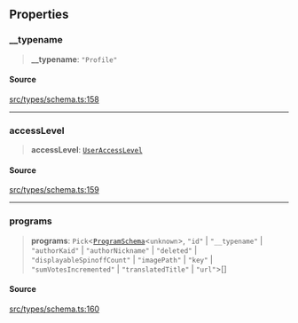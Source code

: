 ## Properties

### \_\_typename

> **\_\_typename**: `"Profile"`

#### Source

[src/types/schema.ts:158](https://github.com/bhavjitChauhan/khan-api/blob/214cc6672777162cd3ec638a3ad3a22f7fe37e04/src/types/schema.ts#L158)

***

### accessLevel

> **accessLevel**: [`UserAccessLevel`](api%5Cenumerations%5CUserAccessLevel.md)

#### Source

[src/types/schema.ts:159](https://github.com/bhavjitChauhan/khan-api/blob/214cc6672777162cd3ec638a3ad3a22f7fe37e04/src/types/schema.ts#L159)

***

### programs

> **programs**: `Pick`\<[`ProgramSchema`](api%5Cinterfaces%5CProgramSchema.md)\<`unknown`\>, `"id"` \| `"__typename"` \| `"authorKaid"` \| `"authorNickname"` \| `"deleted"` \| `"displayableSpinoffCount"` \| `"imagePath"` \| `"key"` \| `"sumVotesIncremented"` \| `"translatedTitle"` \| `"url"`\>[]

#### Source

[src/types/schema.ts:160](https://github.com/bhavjitChauhan/khan-api/blob/214cc6672777162cd3ec638a3ad3a22f7fe37e04/src/types/schema.ts#L160)
